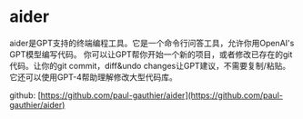 # aider

aider是GPT支持的终端编程工具。它是一个命令行问答工具，允许你用OpenAI's GPT模型编写代码。
你可以让GPT帮你开始一个新的项目，或者修改已存在的git代码。让你的git commit，diff&undo changes让GPT建议，不需要复制/粘贴。
它还可以使用GPT-4帮助理解修改大型代码库。

github: [https://github.com/paul-gauthier/aider](https://github.com/paul-gauthier/aider)